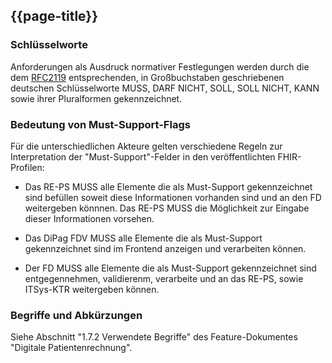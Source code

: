 ## {{page-title}}

### Schlüsselworte

Anforderungen als Ausdruck normativer Festlegungen werden durch die dem [RFC2119](https://tools.ietf.org/html/rfc2119) entsprechenden, in Großbuchstaben geschriebenen deutschen Schlüsselworte MUSS, DARF NICHT, SOLL, SOLL NICHT, KANN sowie ihrer Pluralformen gekennzeichnet.

### Bedeutung von Must-Support-Flags

Für die unterschiedlichen Akteure gelten verschiedene Regeln zur Interpretation der "Must-Support"-Felder in den veröffentlichten FHIR-Profilen:

* Das RE-PS MUSS alle Elemente die als Must-Support gekennzeichnet sind befüllen soweit diese Informationen vorhanden sind und an den FD weitergeben könnnen. Das RE-PS MUSS die Möglichkeit zur Eingabe dieser Informationen vorsehen.

* Das DiPag FDV MUSS alle Elemente die als Must-Support gekennzeichnet sind im Frontend anzeigen und verarbeiten können.

* Der FD MUSS alle Elemente die als Must-Support gekennzeichnet sind entgegennehmen, validierenm, verarbeite und an das RE-PS, sowie ITSys-KTR weitergeben können.

### Begriffe und Abkürzungen

Siehe Abschnitt "1.7.2 Verwendete Begriffe" des Feature-Dokumentes "Digitale Patientenrechnung".